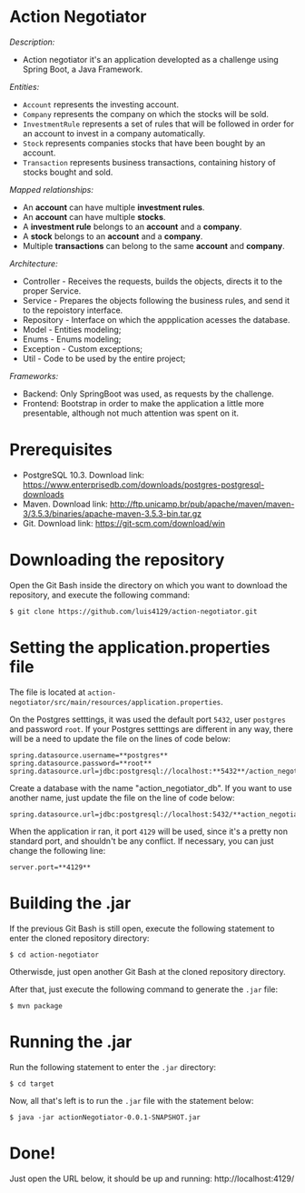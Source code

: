 # Action Negotiator

*Description:*

- Action negotiator it's an application developted as a challenge using Spring Boot, a Java Framework.

*Entities:*

- `Account` represents the investing account.
- `Company` represents the company on which the stocks will be sold.
- `InvestmentRule` represents a set of rules that will be followed in order for an account to invest in a company automatically.
- `Stock` represents companies stocks that have been bought by an account.
- `Transaction` represents business transactions, containing history of stocks bought and sold.

*Mapped relationships:*

- An **account** can have multiple **investment rules**.
- An **account** can have multiple **stocks**.
- A **investment rule** belongs to an **account** and a **company**.
- A **stock** belongs to an **account** and a **company**.
- Multiple **transactions** can belong to the same **account** and **company**.

*Architecture:*

- Controller - Receives the requests, builds the objects, directs it to the proper Service.
- Service - Prepares the objects following the business rules, and send it to the repoistory interface.
- Repository - Interface on which the appplication acesses the database.
- Model - Entities modeling;
- Enums - Enums modeling;
- Exception - Custom exceptions;
- Util - Code to be used by the entire project;

*Frameworks:*

- Backend: Only SpringBoot was used, as requests by the challenge.
- Frontend: Bootstrap in order to make the application a little more presentable, although not much attention was spent on it.

# Prerequisites

- PostgreSQL 10.3. Download link: https://www.enterprisedb.com/downloads/postgres-postgresql-downloads
- Maven. Download link: http://ftp.unicamp.br/pub/apache/maven/maven-3/3.5.3/binaries/apache-maven-3.5.3-bin.tar.gz
- Git. Download link: https://git-scm.com/download/win

# Downloading the repository

Open the Git Bash inside the directory on which you want to download the repository, and execute the following command:
```
$ git clone https://github.com/luis4129/action-negotiator.git
```

# Setting the application.properties file

The file is located at `action-negotiator/src/main/resources/application.properties`.

On the Postgres setttings, it was used the default port `5432`, user `postgres` and password `root`. If your Postgres setttings are different in any way, there will be a need to update the file on the lines of code below:

```
spring.datasource.username=**postgres**
spring.datasource.password=**root**
spring.datasource.url=jdbc:postgresql://localhost:**5432**/action_negotiator_db
```

Create a database with the name "action_negotiator_db". If you want to use another name, just update the file on the line of code below:

```
spring.datasource.url=jdbc:postgresql://localhost:5432/**action_negotiator_db**
```

When the application ir ran, it port `4129` will be used, since it's a pretty non standard port, and shouldn't be any conflict. If necessary, you can just change the following line:

```
server.port=**4129**
```

# Building the .jar

If the previous Git Bash is still open, execute the following statement to enter the cloned repository directory:

```
$ cd action-negotiator
```

Otherwisde, just open another Git Bash at the cloned repository directory.

After that, just execute the following command to generate the `.jar` file:

```
$ mvn package
```

# Running the .jar

Run the following statement to enter the `.jar` directory:

```
$ cd target
```

Now, all that's left is to run the `.jar` file with the statement below:

```
$ java -jar actionNegotiator-0.0.1-SNAPSHOT.jar
```

# Done!
Just open the URL below, it should be up and running:
http://localhost:4129/



